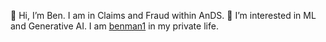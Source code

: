👋 Hi, I’m Ben. I am in Claims and Fraud within AnDS. 
👀 I’m interested in ML and Generative AI. I am [benman1](https://github.com/benman1) in my private life. 
